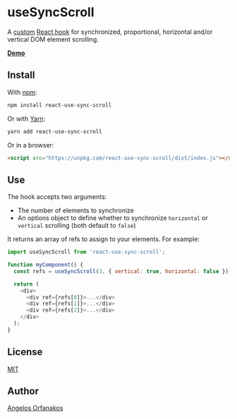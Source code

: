 # useSyncScroll

A [custom][] [React hook][hooks] for synchronized, proportional, horizontal
and/or vertical DOM element scrolling.

**[Demo][]**

[custom]: https://reactjs.org/docs/hooks-custom.html
[hooks]: https://reactjs.org/docs/hooks-intro.html
[Demo]: https://agorf.github.io/react-use-sync-scroll/demo.html

## Install

With [npm](https://www.npmjs.com/):

```sh
npm install react-use-sync-scroll
```

Or with [Yarn](https://yarnpkg.com/):

```sh
yarn add react-use-sync-scroll
```

Or in a browser:

```html
<script src="https://unpkg.com/react-use-sync-scroll/dist/index.js"></script>
```

## Use

The hook accepts two arguments:

- The number of elements to synchronize
- An options object to define whether to synchronize `horizontal` or `vertical`
  scrolling (both default to `false`)

It returns an array of refs to assign to your elements. For example:

```javascript
import useSyncScroll from 'react-use-sync-scroll';

function myComponent() {
  const refs = useSyncScroll(3, { vertical: true, horizontal: false });

  return (
    <div>
      <div ref={refs[0]}>...</div>
      <div ref={refs[1]}>...</div>
      <div ref={refs[2]}>...</div>
    </div>
  );
}
```

## License

[MIT](https://github.com/agorf/react-use-sync-scroll/blob/master/LICENSE.txt)

## Author

[Angelos Orfanakos](https://angelos.dev/)
